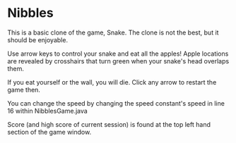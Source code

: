 # Nibbles

This is a basic clone of the game, Snake. The clone is not the best, but it should be enjoyable.

Use arrow keys to control your snake and eat all the apples! Apple locations are revealed by crosshairs that turn green when your snake's head overlaps them.

If you eat yourself or the wall, you will die. Click any arrow to restart the game then.

You can change the speed by changing the speed constant's speed in line 16 within NibblesGame.java

Score (and high score of current session) is found at the top left hand section of the game window.
